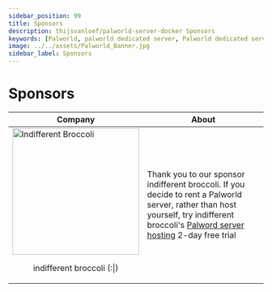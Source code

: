 ```yaml
---
sidebar_position: 99
title: Sponsors
description: thijsvanloef/palworld-server-docker Sponsors
keywords: [Palworld, palworld dedicated server, Palworld dedicated server known issues, Palworld dedicated server issues]
image: ../../assets/Palworld_Banner.jpg
sidebar_label: Sponsors
---
```

<!-- markdownlint-disable-next-line -->
# Sponsors

| Company | About |
|---------|-------|
|<!-- markdownlint-disable-line --><a href="https://indifferentbroccoli.com/palworld-server-hosting"><img src="https://github.com/thijsvanloef/palworld-server-docker/assets/58031337/f091b205-d6be-49fe-a508-4a23087023a1" width="250px" alt="Indifferent Broccoli" /></a><p align="center">indifferent broccoli \(\:\|\)</p> | Thank you to our sponsor indifferent broccoli. If you decide to rent a Palworld server, rather than host yourself, try indifferent broccoli's [Palword server hosting](https://indifferentbroccoli.com/palworld-server-hosting) 2-day free trial |